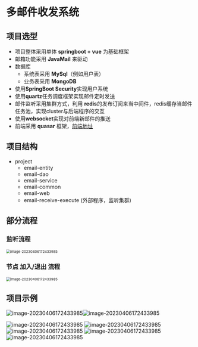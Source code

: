 # 多邮件收发系统

## 项目选型

- 项目整体采用单体 **springboot + vue** 为基础框架 
- 邮箱功能采用 **JavaMail** 来驱动
- 数据库
  - 系统表采用 **MySql**（例如用户表）
  - 业务表采用 **MongoDB**
- 使用**SpringBoot Security**实现用户系统
- 使用**quartz**任务调度框架实现邮件定时发送
- 邮件监听采用集群方式，利用 **redis**的发布订阅来当中间件，redis缓存当邮件任务池，实现cluster与后端程序的交互
- 使用**websocket**实现对前端新邮件的推送
- 前端采用 **quasar** 框架，<a href='https://github.com/zwd-dy/email-ui'>前端地址</a>

## 项目结构

- project
  - email-entity
  - email-dao
  - email-service
  - email-common
  - email-web
  - email-receive-execute (外部程序，监听集群)

## 部分流程

### 监听流程

<img src="http://rs4h5afyg.hn-bkt.clouddn.com/view/%E9%82%AE%E4%BB%B6%E7%9B%91%E5%90%AC%E6%B5%81%E7%A8%8B.png" alt="image-20230406172433985" style="zoom:67%;" />

### 节点 加入/退出 流程

<img src="http://rs4h5afyg.hn-bkt.clouddn.com/view/cluster%E5%8A%A0%E5%85%A5%E4%B8%8E%E9%80%80%E5%87%BA%E6%B5%81%E7%A8%8B.png" alt="image-20230406172433985" style="zoom:67%;" />

## 项目示例



<img src="http://rs4h5afyg.hn-bkt.clouddn.com/view/7.png" alt="image-20230406172433985" /><img src="http://rs4h5afyg.hn-bkt.clouddn.com/view/8.png" alt="image-20230406172433985" />

<img src="http://rs4h5afyg.hn-bkt.clouddn.com/view/9.png" alt="image-20230406172433985" />

<img src="http://rs4h5afyg.hn-bkt.clouddn.com/view/image-20230406172433985.png" alt="image-20230406172433985" />

<img src="http://rs4h5afyg.hn-bkt.clouddn.com/view/Snipaste_2023-04-06_18-37-15.png" alt="image-20230406172433985" />

<img src="http://rs4h5afyg.hn-bkt.clouddn.com/view/QQ%E5%9B%BE%E7%89%8720230406183626.png" alt="image-20230406172433985" />

<img src="http://rs4h5afyg.hn-bkt.clouddn.com/view/%E7%9B%91%E5%90%AC%E7%A4%BA%E4%BE%8B.png" alt="image-20230406172433985" />
